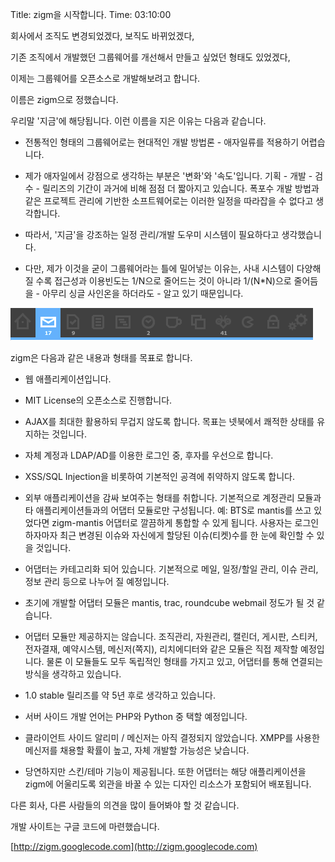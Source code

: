 Title: zigm을 시작합니다.
Time: 03:10:00

  
회사에서 조직도 변경되었겠다, 보직도 바뀌었겠다,

기존 조직에서 개발했던 그룹웨어를 개선해서 만들고 싶었던 형태도 있었겠다,

이제는 그룹웨어를 오픈소스로 개발해보려고 합니다.

  

이름은 zigm으로 정했습니다.

우리말 '지금'에 해당됩니다. 이런 이름을 지은 이유는 다음과 같습니다.

  

- 전통적인 형태의 그룹웨어로는 현대적인 개발 방법론 - 애자일류를 적용하기 어렵습니다.

- 제가 애자일에서 강점으로 생각하는 부분은 '변화'와 '속도'입니다. 기획 - 개발 - 검수 - 릴리즈의 기간이 과거에 비해 점점 더 짧아지고 있습니다. 폭포수 개발 방법과 같은 프로젝트 관리에 기반한 소프트웨어로는 이러한 일정을 따라잡을 수 없다고 생각합니다.

- 따라서, '지금'을 강조하는 일정 관리/개발 도우미 시스템이 필요하다고 생각했습니다.

- 다만, 제가 이것을 굳이 그룹웨어라는 틀에 밀어넣는 이유는, 사내 시스템이 다양해질 수록 접근성과 이용빈도는 1/N으로 줄어드는 것이 아니라 1/(N*N)으로 줄어듬을 - 아무리 싱글 사인온을 하더라도 - 알고 있기 때문입니다.  
  

![](picture_7_ez_.png)

  

zigm은 다음과 같은 내용과 형태를 목표로 합니다.

- 웹 애플리케이션입니다.

- MIT License의 오픈소스로 진행합니다.

- AJAX를 최대한 활용하되 무겁지 않도록 합니다. 목표는 넷북에서 쾌적한 상태를 유지하는 것입니다.

- 자체 계정과 LDAP/AD를 이용한 로그인 중, 후자를 우선으로 합니다.

- XSS/SQL Injection을 비롯하여 기본적인 공격에 취약하지 않도록 합니다.

- 외부 애플리케이션을 감싸 보여주는 형태를 취합니다. 기본적으로 계정관리 모듈과 타 애플리케이션들과의 어댑터 모듈로만 구성됩니다. 예: BTS로 mantis를 쓰고 있었다면 zigm-mantis 어댑터로 깔끔하게 통합할 수 있게 됩니다. 사용자는 로그인하자마자 최근 변경된 이슈와 자신에게 할당된 이슈(티켓)수를 한 눈에 확인할 수 있을 것입니다.

- 어댑터는 카테고리화 되어 있습니다. 기본적으로 메일, 일정/할일 관리, 이슈 관리, 정보 관리 등으로 나누어 질 예정입니다.

- 초기에 개발할 어댑터 모듈은 mantis, trac, roundcube webmail 정도가 될 것 같습니다.

- 어댑터 모듈만 제공하지는 않습니다. 조직관리, 자원관리, 캘린더, 게시판, 스티커, 전자결재, 예약시스템, 메신저(쪽지), 리치에디터와 같은 모듈은 직접 제작할 예정입니다. 물론 이 모듈들도 모두 독립적인 형태를 가지고 있고, 어댑터를 통해 연결되는 방식을 생각하고 있습니다.

- 1.0 stable 릴리즈를 약 5년 후로 생각하고 있습니다.

- 서버 사이드 개발 언어는 PHP와 Python 중 택할 예정입니다.

- 클라이언트 사이드 알리미 / 메신저는 아직 결정되지 않았습니다. XMPP를 사용한 메신저를 채용할 확률이 높고, 자체 개발할 가능성은 낮습니다.

- 당연하지만 스킨/테마 기능이 제공됩니다. 또한 어댑터는 해당 애플리케이션을 zigm에 어울리도록 외관을 바꿀 수 있는 디자인 리소스가 포함되어 배포됩니다.

  

  

다른 회사, 다른 사람들의 의견을 많이 들어봐야 할 것 같습니다.

개발 사이트는 구글 코드에 마련했습니다.

[http://zigm.googlecode.com](http://zigm.googlecode.com)

  

  

  

